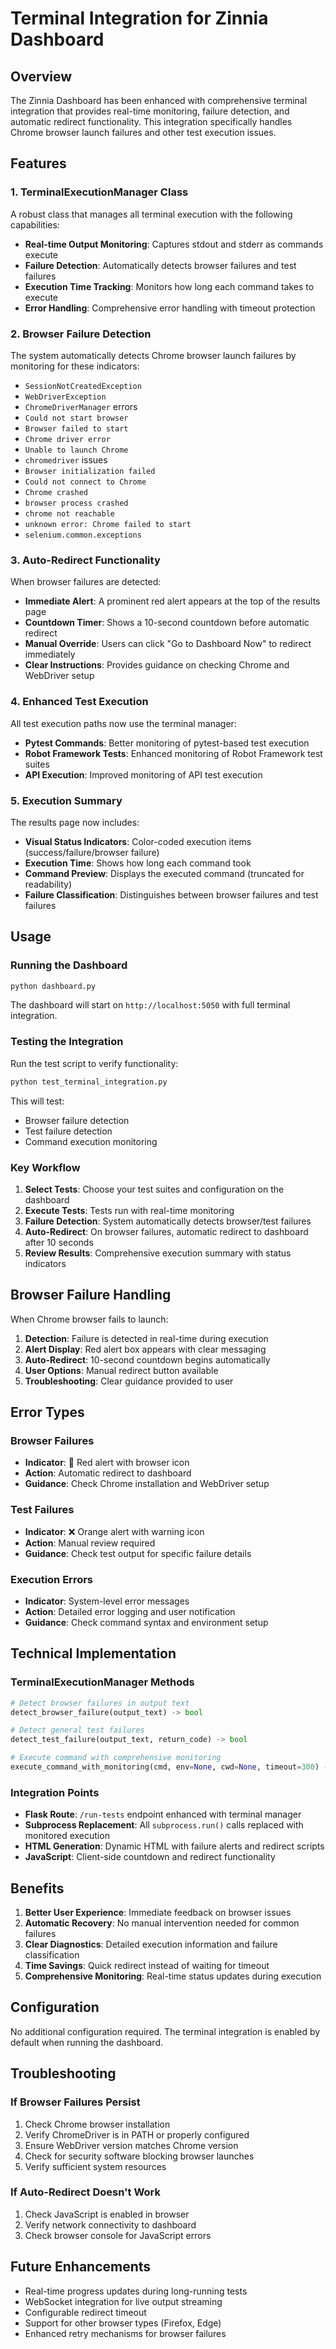 # Terminal Integration for Zinnia Dashboard

## Overview

The Zinnia Dashboard has been enhanced with comprehensive terminal integration that provides real-time monitoring, failure detection, and automatic redirect functionality. This integration specifically handles Chrome browser launch failures and other test execution issues.

## Features

### 1. TerminalExecutionManager Class

A robust class that manages all terminal execution with the following capabilities:

- **Real-time Output Monitoring**: Captures stdout and stderr as commands execute
- **Failure Detection**: Automatically detects browser failures and test failures
- **Execution Time Tracking**: Monitors how long each command takes to execute
- **Error Handling**: Comprehensive error handling with timeout protection

### 2. Browser Failure Detection

The system automatically detects Chrome browser launch failures by monitoring for these indicators:

- `SessionNotCreatedException`
- `WebDriverException`
- `ChromeDriverManager` errors
- `Could not start browser`
- `Browser failed to start`
- `Chrome driver error`
- `Unable to launch Chrome`
- `chromedriver` issues
- `Browser initialization failed`
- `Could not connect to Chrome`
- `Chrome crashed`
- `browser process crashed`
- `chrome not reachable`
- `unknown error: Chrome failed to start`
- `selenium.common.exceptions`

### 3. Auto-Redirect Functionality

When browser failures are detected:

- **Immediate Alert**: A prominent red alert appears at the top of the results page
- **Countdown Timer**: Shows a 10-second countdown before automatic redirect
- **Manual Override**: Users can click "Go to Dashboard Now" to redirect immediately
- **Clear Instructions**: Provides guidance on checking Chrome and WebDriver setup

### 4. Enhanced Test Execution

All test execution paths now use the terminal manager:

- **Pytest Commands**: Better monitoring of pytest-based test execution
- **Robot Framework Tests**: Enhanced monitoring of Robot Framework test suites
- **API Execution**: Improved monitoring of API test execution

### 5. Execution Summary

The results page now includes:

- **Visual Status Indicators**: Color-coded execution items (success/failure/browser failure)
- **Execution Time**: Shows how long each command took
- **Command Preview**: Displays the executed command (truncated for readability)
- **Failure Classification**: Distinguishes between browser failures and test failures

## Usage

### Running the Dashboard

```bash
python dashboard.py
```

The dashboard will start on `http://localhost:5050` with full terminal integration.

### Testing the Integration

Run the test script to verify functionality:

```bash
python test_terminal_integration.py
```

This will test:
- Browser failure detection
- Test failure detection  
- Command execution monitoring

### Key Workflow

1. **Select Tests**: Choose your test suites and configuration on the dashboard
2. **Execute Tests**: Tests run with real-time monitoring
3. **Failure Detection**: System automatically detects browser/test failures
4. **Auto-Redirect**: On browser failures, automatic redirect to dashboard after 10 seconds
5. **Review Results**: Comprehensive execution summary with status indicators

## Browser Failure Handling

When Chrome browser fails to launch:

1. **Detection**: Failure is detected in real-time during execution
2. **Alert Display**: Red alert box appears with clear messaging
3. **Auto-Redirect**: 10-second countdown begins automatically
4. **User Options**: Manual redirect button available
5. **Troubleshooting**: Clear guidance provided to user

## Error Types

### Browser Failures
- **Indicator**: 🚨 Red alert with browser icon
- **Action**: Automatic redirect to dashboard
- **Guidance**: Check Chrome installation and WebDriver setup

### Test Failures
- **Indicator**: ❌ Orange alert with warning icon
- **Action**: Manual review required
- **Guidance**: Check test output for specific failure details

### Execution Errors
- **Indicator**: System-level error messages
- **Action**: Detailed error logging and user notification
- **Guidance**: Check command syntax and environment setup

## Technical Implementation

### TerminalExecutionManager Methods

```python
# Detect browser failures in output text
detect_browser_failure(output_text) -> bool

# Detect general test failures
detect_test_failure(output_text, return_code) -> bool

# Execute command with comprehensive monitoring
execute_command_with_monitoring(cmd, env=None, cwd=None, timeout=300) -> dict
```

### Integration Points

- **Flask Route**: `/run-tests` endpoint enhanced with terminal manager
- **Subprocess Replacement**: All `subprocess.run()` calls replaced with monitored execution
- **HTML Generation**: Dynamic HTML with failure alerts and redirect scripts
- **JavaScript**: Client-side countdown and redirect functionality

## Benefits

1. **Better User Experience**: Immediate feedback on browser issues
2. **Automatic Recovery**: No manual intervention needed for common failures  
3. **Clear Diagnostics**: Detailed execution information and failure classification
4. **Time Savings**: Quick redirect instead of waiting for timeout
5. **Comprehensive Monitoring**: Real-time status updates during execution

## Configuration

No additional configuration required. The terminal integration is enabled by default when running the dashboard.

## Troubleshooting

### If Browser Failures Persist

1. Check Chrome browser installation
2. Verify ChromeDriver is in PATH or properly configured
3. Ensure WebDriver version matches Chrome version
4. Check for security software blocking browser launches
5. Verify sufficient system resources

### If Auto-Redirect Doesn't Work

1. Check JavaScript is enabled in browser
2. Verify network connectivity to dashboard
3. Check browser console for JavaScript errors

## Future Enhancements

- Real-time progress updates during long-running tests
- WebSocket integration for live output streaming
- Configurable redirect timeout
- Support for other browser types (Firefox, Edge)
- Enhanced retry mechanisms for browser failures
